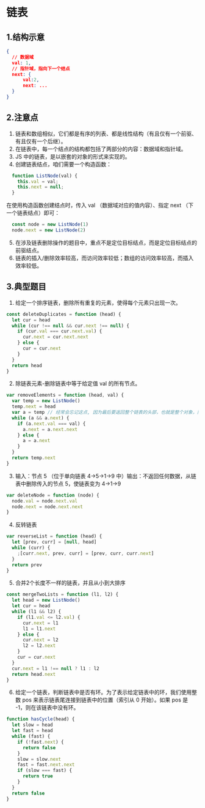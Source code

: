 # 链表

## 1.结构示意
```json
{
  // 数据域
  val: 1,
  // 指针域，指向下一个结点
  next: {
      val:2,
      next: ...
  }
}
```

## 2.注意点
1. 链表和数组相似，它们都是有序的列表、都是线性结构（有且仅有一个前驱、有且仅有一个后继）。
2. 在链表中，每一个结点的结构都包括了两部分的内容：数据域和指针域。
3. JS 中的链表，是以嵌套的对象的形式来实现的。
4. 创建链表结点，咱们需要一个构造函数：
```javascript
  function ListNode(val) {
    this.val = val;
    this.next = null;
  }
```
在使用构造函数创建结点时，传入 val （数据域对应的值内容）、指定 next （下一个链表结点）即可：
```javascript
  const node = new ListNode(1)
  node.next = new ListNode(2)
```
5. 在涉及链表删除操作的题目中，重点不是定位目标结点，而是定位目标结点的前驱结点。
6. 链表的插入/删除效率较高，而访问效率较低；数组的访问效率较高，而插入效率较低。

## 3.典型题目
1. 给定一个排序链表，删除所有重复的元素，使得每个元素只出现一次。
```javascript
const deleteDuplicates = function (head) {
  let cur = head
  while (cur !== null && cur.next !== null) {
    if (cur.val === cur.next.val) {
      cur.next = cur.next.next
    } else {
      cur = cur.next
    }
  }
  return head
}
```

2. 除链表元素-删除链表中等于给定值 val 的所有节点。
```javascript
var removeElements = function (head, val) {
  var temp = new ListNode()
  temp.next = head
  var a = temp // 经常会忘记这点, 因为最后要返回整个链表的头部，也就是整个对象，而不是最里面的子对象
  while (a && a.next) {
    if (a.next.val === val) {
      a.next = a.next.next
    } else {
      a = a.next
    }
  }
  return temp.next
}
```

3. 输入：节点 5 （位于单向链表 4->5->1->9 中）输出：不返回任何数据，从链表中删除传入的节点 5，使链表变为 4->1->9
```javascript
var deleteNode = function (node) {
  node.val = node.next.val
  node.next = node.next.next
}
```

4. 反转链表
```javascript
var reverseList = function (head) {
  let [prev, curr] = [null, head]
  while (curr) {
    ;[curr.next, prev, curr] = [prev, curr, curr.next]
  }
  return prev
}
```

5. 合并2个长度不一样的链表，并且从小到大排序
```javascript
const mergeTwoLists = function (l1, l2) {
  let head = new ListNode()
  let cur = head
  while (l1 && l2) {
    if (l1.val <= l2.val) {
      cur.next = l1
      l1 = l1.next
    } else {
      cur.next = l2
      l2 = l2.next
    }
    cur = cur.next
  }
  cur.next = l1 !== null ? l1 : l2
  return head.next
}
```

6. 给定一个链表，判断链表中是否有环。为了表示给定链表中的环，我们使用整数 pos 来表示链表尾连接到链表中的位置（索引从 0 开始）。如果 pos 是 -1，则在该链表中没有环。
```javascript
function hasCycle(head) {
  let slow = head
  let fast = head
  while (fast) {
    if (!fast.next) {
      return false
    }
    slow = slow.next
    fast = fast.next.next
    if (slow === fast) {
      return true
    }
  }
  return false
}
```
